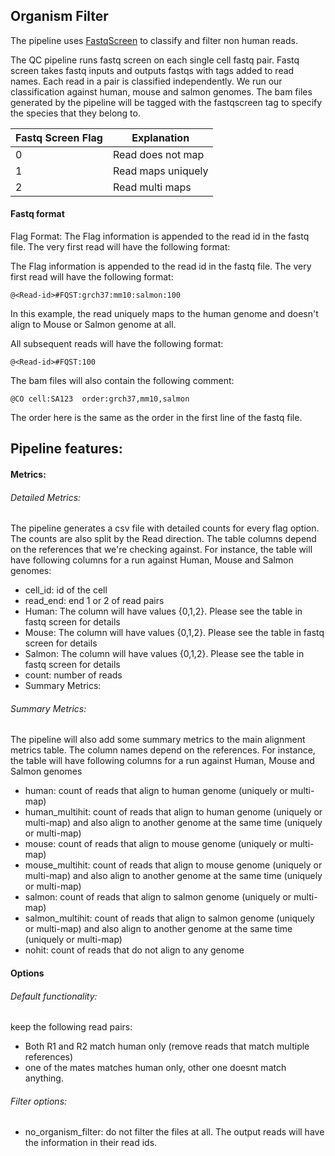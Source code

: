 ## Organism Filter

The pipeline uses [FastqScreen](https://www.bioinformatics.babraham.ac.uk/projects/fastq_screen/) to classify and filter non human reads. 

The QC pipeline runs fastq screen on each single cell fastq pair.  Fastq screen takes fastq inputs and outputs fastqs with tags added to read names. Each read in a pair is classified independently. We run our classification against human, mouse and salmon genomes. The bam files generated by the pipeline will be tagged with the fastqscreen tag to specify the species that they belong to.  

| Fastq Screen Flag| Explanation|
|----|----|
|0|Read does not map|
|1|Read maps uniquely|
|2|Read multi maps|

#### Fastq format
Flag Format:
The Flag information is appended to the read id in the fastq file. The very first read will have the following format:


The Flag information is appended to the read id in the fastq file. The very first read will have the following format:
```
@<Read-id>#FQST:grch37:mm10:salmon:100
```
In this example, the read uniquely maps to the human genome and doesn't align to Mouse or Salmon genome at all.

All subsequent reads will have the following format:
```
@<Read-id>#FQST:100
```

The bam files will also contain the following comment:
```
@CO cell:SA123  order:grch37,mm10,salmon
```
The order here is the same as the order in the first line of the fastq file.


## Pipeline features:

#### Metrics:

###### Detailed Metrics:

The pipeline generates a csv file with detailed counts for every flag option. The counts are also split by the Read direction.  The table columns depend on the references that we're checking against. For instance, the table will have following columns for a run against Human, Mouse and Salmon genomes:

* cell_id: id of the cell
* read_end: end 1 or 2 of read pairs
* Human: The column will have values {0,1,2}. Please see the table in fastq screen for details
* Mouse: The column will have values {0,1,2}. Please see the table in fastq screen for details
* Salmon: The column will have values {0,1,2}. Please see the table in fastq screen for details
* count: number of reads
* Summary Metrics:

###### Summary Metrics:

The pipeline will also add some summary metrics to the main alignment metrics table. The column names depend on the references.  For instance, the table will have following columns for a run against Human, Mouse and Salmon genomes

* human: count of reads that align to human genome (uniquely or multi-map)
* human_multihit: count of reads that align to human genome (uniquely or multi-map) and also align to another genome at the same time (uniquely or multi-map)
* mouse: count of reads that align to mouse genome (uniquely or multi-map)
* mouse_multihit: count of reads that align to mouse genome (uniquely or multi-map) and also align to another genome at the same time (uniquely or multi-map)
* salmon: count of reads that align to salmon genome (uniquely or multi-map)
* salmon_multihit: count of reads that align to salmon genome (uniquely or multi-map) and also align to another genome at the same time (uniquely or multi-map)
* nohit: count of reads that do not align to any genome


#### Options

###### Default functionality:

keep the following read pairs:

* Both R1 and R2 match human only (remove reads that match multiple references)
* one of the mates matches human only, other one doesnt match anything.

###### Filter options:

* no_organism_filter: 
do not filter the files at all. The output reads will have the information in their read ids.